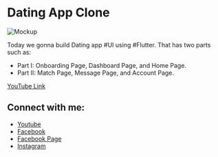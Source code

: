 # Dating App Clone

![Mockup](https://user-images.githubusercontent.com/45874497/174486022-0a3abea4-ea5c-4c10-ae64-a6ab99ea0575.jpg)

Today we gonna build Dating app #UI using #Flutter. That has two parts such as:
- Part I: Onboarding Page, Dashboard Page, and Home Page.
- Part II: Match Page, Message Page, and Account Page.

[YouTube Link](https://bit.ly/3yvUL2t)

## Connect with me:
- [Youtube](https://bit.ly/3u1KPIU)
- [Facebook](https://bit.ly/2NDW62g)
- [Facebook Page](https://bit.ly/3rE7Fqj)
- [Instagram](https://bit.ly/3atGA0X)
